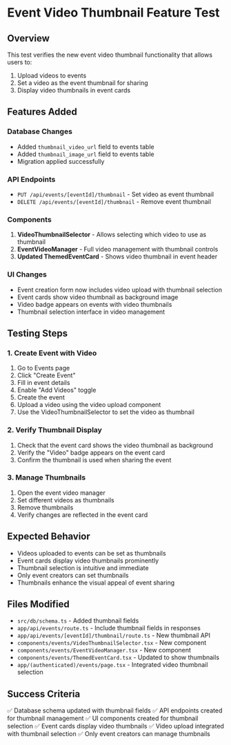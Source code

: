 # Event Video Thumbnail Feature Test

## Overview
This test verifies the new event video thumbnail functionality that allows users to:
1. Upload videos to events
2. Set a video as the event thumbnail for sharing
3. Display video thumbnails in event cards

## Features Added

### Database Changes
- Added `thumbnail_video_url` field to events table
- Added `thumbnail_image_url` field to events table
- Migration applied successfully

### API Endpoints
- `PUT /api/events/[eventId]/thumbnail` - Set video as event thumbnail
- `DELETE /api/events/[eventId]/thumbnail` - Remove event thumbnail

### Components
1. **VideoThumbnailSelector** - Allows selecting which video to use as thumbnail
2. **EventVideoManager** - Full video management with thumbnail controls
3. **Updated ThemedEventCard** - Shows video thumbnail in event header

### UI Changes
- Event creation form now includes video upload with thumbnail selection
- Event cards show video thumbnail as background image
- Video badge appears on events with video thumbnails
- Thumbnail selection interface in video management

## Testing Steps

### 1. Create Event with Video
1. Go to Events page
2. Click "Create Event"
3. Fill in event details
4. Enable "Add Videos" toggle
5. Create the event
6. Upload a video using the video upload component
7. Use the VideoThumbnailSelector to set the video as thumbnail

### 2. Verify Thumbnail Display
1. Check that the event card shows the video thumbnail as background
2. Verify the "Video" badge appears on the event card
3. Confirm the thumbnail is used when sharing the event

### 3. Manage Thumbnails
1. Open the event video manager
2. Set different videos as thumbnails
3. Remove thumbnails
4. Verify changes are reflected in the event card

## Expected Behavior
- Videos uploaded to events can be set as thumbnails
- Event cards display video thumbnails prominently
- Thumbnail selection is intuitive and immediate
- Only event creators can set thumbnails
- Thumbnails enhance the visual appeal of event sharing

## Files Modified
- `src/db/schema.ts` - Added thumbnail fields
- `app/api/events/route.ts` - Include thumbnail fields in responses
- `app/api/events/[eventId]/thumbnail/route.ts` - New thumbnail API
- `components/events/VideoThumbnailSelector.tsx` - New component
- `components/events/EventVideoManager.tsx` - New component
- `components/events/ThemedEventCard.tsx` - Updated to show thumbnails
- `app/(authenticated)/events/page.tsx` - Integrated video thumbnail selection

## Success Criteria
✅ Database schema updated with thumbnail fields
✅ API endpoints created for thumbnail management
✅ UI components created for thumbnail selection
✅ Event cards display video thumbnails
✅ Video upload integrated with thumbnail selection
✅ Only event creators can manage thumbnails
